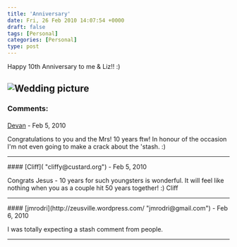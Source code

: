 ```yaml
---
title: 'Anniversary'
date: Fri, 26 Feb 2010 14:07:54 +0000
draft: false
tags: [Personal]
categories: [Personal]
type: post
---
```


Happy 10th Anniversary to me & Liz!! :)

![Wedding picture](http://hphotos-snc3.fbcdn.net/hs208.snc3/21546_1308202977484_1002855515_30942602_7134865_n.jpg)
---
### Comments:
#### 
[Devan](http://rm-rf.ca "dgoodwin@rm-rf.ca") - <time datetime="2010-02-26 11:32:25">Feb 5, 2010</time>

Congratulations to you and the Mrs! 10 years ftw! In honour of the occasion I'm not even going to make a crack about the 'stash. :)
<hr />
#### 
[Cliff]( "cliffy@custard.org") - <time datetime="2010-02-26 17:52:19">Feb 5, 2010</time>

Congrats Jesus - 10 years for such youngsters is wonderful. It will feel like nothing when you as a couple hit 50 years together! :) Cliff
<hr />
#### 
[jmrodri](http://zeusville.wordpress.com/ "jmrodri@gmail.com") - <time datetime="2010-02-27 22:48:38">Feb 6, 2010</time>

I was totally expecting a stash comment from people.
<hr />
